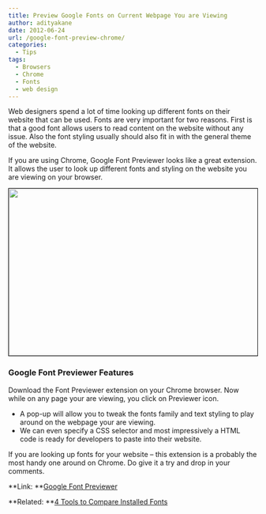 ```yaml
---
title: Preview Google Fonts on Current Webpage You are Viewing
author: adityakane
date: 2012-06-24
url: /google-font-preview-chrome/
categories:
  - Tips
tags:
  - Browsers
  - Chrome
  - Fonts
  - web design
---
```

Web designers spend a lot of time looking up different fonts on their website that can be used. Fonts are very important for two reasons. First is that a good font allows users to read content on the website without any issue. Also the font styling usually should also fit in with the general theme of the website.

If you are using Chrome, Google Font Previewer looks like a great extension. It allows the user to look up different fonts and styling on the website you are viewing on your browser.

[<img class="alignnone  wp-image-58921" style="border: 1px solid black;" title="Preview Fonts Chrome" src="http://cdn.devilsworkshop.org/files/2012/06/Font_Preview_Chrome.png" alt="" width="550" height="338" />][1]

### Google Font Previewer Features

Download the Font Previewer extension on your Chrome browser. Now while on any page your are viewing, you click on Previewer icon.

  * A pop-up will allow you to tweak the fonts family and text styling to play around on the webpage your are viewing.
  * We can even specify a CSS selector and most impressively a HTML code is ready for developers to paste into their website.

If you are looking up fonts for your website – this extension is a probably the most handy one around on Chrome. Do give it a try and drop in your comments.

**Link: **<a href="https://chrome.google.com/webstore/detail/engndlnldodigdjamndkplafgmkkencc" onclick="_gaq.push(['_trackEvent', 'outbound-article', 'https://chrome.google.com/webstore/detail/engndlnldodigdjamndkplafgmkkencc', 'Google Font Previewer']);" >Google Font Previewer</a>

**Related: **[4 Tools to Compare Installed Fonts][2]

 [1]: http://cdn.devilsworkshop.org/files/2012/06/Font_Preview_Chrome.png
 [2]: http://devilsworkshop.org/4-tools-preview-compare-installed-fonts/
